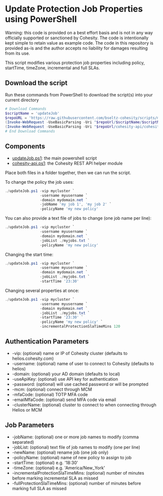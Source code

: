 # Update Protection Job Properties using PowerShell

Warning: this code is provided on a best effort basis and is not in any way officially supported or sanctioned by Cohesity. The code is intentionally kept simple to retain value as example code. The code in this repository is provided as-is and the author accepts no liability for damages resulting from its use.

This script modifies various protection job properties including policy, startTime, timeZone, incremental and full SLAs.

## Download the script

Run these commands from PowerShell to download the script(s) into your current directory

```powershell
# Download Commands
$scriptName = 'updateJob'
$repoURL = 'https://raw.githubusercontent.com/bseltz-cohesity/scripts/master/powershell'
(Invoke-WebRequest -UseBasicParsing -Uri "$repoUrl/$scriptName/$scriptName.ps1").content | Out-File "$scriptName.ps1"; (Get-Content "$scriptName.ps1") | Set-Content "$scriptName.ps1"
(Invoke-WebRequest -UseBasicParsing -Uri "$repoUrl/cohesity-api/cohesity-api.ps1").content | Out-File cohesity-api.ps1; (Get-Content cohesity-api.ps1) | Set-Content cohesity-api.ps1
# End Download Commands
```

## Components

* [updateJob.ps1](https://raw.githubusercontent.com/bseltz-cohesity/scripts/master/powershell/updateJob/updateJob.ps1): the main powershell script
* [cohesity-api.ps1](https://raw.githubusercontent.com/bseltz-cohesity/scripts/master/powershell/cohesity-api/cohesity-api.ps1): the Cohesity REST API helper module

Place both files in a folder together, then we can run the script.

To change the policy the job uses:

```powershell
./updateJob.ps1 -vip mycluster `
                -username myusername `
                -domain mydomain.net `
                -jobName 'my job 1', 'my job 2' `
                -policyName 'my new policy'
```

You can also provide a text file of jobs to change (one job name per line):

```powershell
./updateJob.ps1 -vip mycluster `
                -username myusername `
                -domain mydomain.net `
                -jobList ./myjobs.txt `
                -policyName 'my new policy'
```

Changing the start time:

```powershell
./updateJob.ps1 -vip mycluster `
                -username myusername `
                -domain mydomain.net `
                -jobList ./myjobs.txt `
                -startTime '23:30'
```

Changing several properties at once:

```powershell
./updateJob.ps1 -vip mycluster `
                -username myusername `
                -domain mydomain.net `
                -jobList ./myjobs.txt `
                -startTime '23:30' `
                -policyName 'my new policy' `
                -incrementalProtectionSlaTimeMins 120

```

## Authentication Parameters

* -vip: (optional) name or IP of Cohesity cluster (defaults to helios.cohesity.com)
* -username: (optional) name of user to connect to Cohesity (defaults to helios)
* -domain: (optional) your AD domain (defaults to local)
* -useApiKey: (optional) use API key for authentication
* -password: (optional) will use cached password or will be prompted
* -mcm: (optional) connect through MCM
* -mfaCode: (optional) TOTP MFA code
* -emailMfaCode: (optional) send MFA code via email
* -clusterName: (optional) cluster to connect to when connecting through Helios or MCM

## Job Parameters

* -jobName: (optional) one or more job names to modify (comma separated)
* -jobList: (optional) text file of job names to modify (one per line)
* -newName: (optional) rename job (one job only)
* -policyName: (optional) name of new policy to assign to job
* -startTime: (optional) e.g. '18:30'
* -timeZone: (optional) e.g. 'America/New_York'
* -incrementalProtectionSlaTimeMins: (optional) number of minutes before marking incremental SLA as missed
* -fullProtectionSlaTimeMins: (optional) number of minutes before marking full SLA as missed
